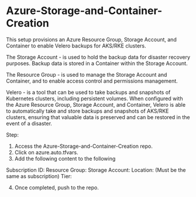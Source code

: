  # Azure-Storage-and-Container-Creation

This setup provisions an Azure Resource Group, Storage Account, and Container to enable Velero backups for AKS/RKE clusters.

 The Storage Account - is used to hold the backup data for disaster recovery purposes. Backup data is stored in a Container within the Storage Account. 
 
 The Resource Group - is used to manage the Storage Account and Container, and to enable access control and permissions management. 
 
 Velero - is a tool that can be used to take backups and snapshots of Kubernetes clusters, including persistent volumes. When configured with the Azure Resource Group, Storage Account, and Container, Velero is able to automatically take and store backups and snapshots of AKS/RKE clusters, ensuring that valuable data is preserved and can be restored in the event of a disaster.

Step: 

1. Access the Azure-Storage-and-Container-Creation repo. 
2. Click on azure.auto.tfvars. 
3. Add the following content to the following 
 
 Subscription ID:
 Resource Group:
 Storage Account:
 Location: (Must be the same as subscription)
 Tier: 

 4. Once completed, push to the repo. 


